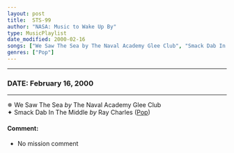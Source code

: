 ```yaml
---
layout: post
title:  STS-99
author: "NASA: Music to Wake Up By"
type: MusicPlaylist
date_modified: 2000-02-16
songs: ["We Saw The Sea by The Naval Academy Glee Club", "Smack Dab In The Middle by Ray Charles"]
genres: ["Pop"]
---
```


----
### DATE: February 16, 2000
----
✵ We Saw The Sea *by* The Naval Academy Glee Club    &nbsp;<br />
✦ Smack Dab In The Middle *by* Ray Charles ([Pop](https://www.discogs.com/genre/Pop)) <a target="blank_" href="https://www.discogs.com/Ray-Charles-Smack-Dab-In-The-Middle-/release/11890984">
    <i class="fas fa-compact-disc"
       title="Discogs entry for this song"
       alt="Discogs entry for this song"
       style="font-size: 1.1em;"></i></a>
    

#### Comment:
* No mission comment



<br/>
<center>
	<a target="_blank"
	   href="https://twitter.com/intent/tweet?hashtags=Space,NASA,Playlist,NASAWakeupCalls,SpaceProgram&text=🚀 {{ page.author}}, '{{ page.songs.first }}' {{ page.title }}, {{ page.date | date: '%B %d, %Y' }}, {{ site.url }}{{ page.url }}&via=nasawakeupcalls"><i class="fab fa-twitter" title="Tweet this page" alt="Tweet this page" style="font-size: 1.3em;"></i></a>
	&nbsp; 	<i class="fas fa-user-astronaut" style="font-size: 1.5em;"></i> &nbsp;
    <a id="custom_amazon_link"
       type="amzn" search="#"
       category="popular music">
    <i class="fab fa-amazon" style="font-size: 1.3em;"></i></a>
</center>

<!-- Randomly resolve an individual entry from a song array -->
<script src="/assets/javascript/seedrandom.min.js"></script>
<script>
  var wake_me_up = ["We Saw The Sea by The Naval Academy Glee Club", "Smack Dab In The Middle by Ray Charles"];
  var prng = new Math.seedrandom();
  function randomSong() {
    song = wake_me_up[Math.floor(Math.random() * wake_me_up.length)];
    var amazon_link = document.getElementById("custom_amazon_link");
    amazon_link.setAttribute("search", song);
  }
  window.onload = randomSong();
</script>
